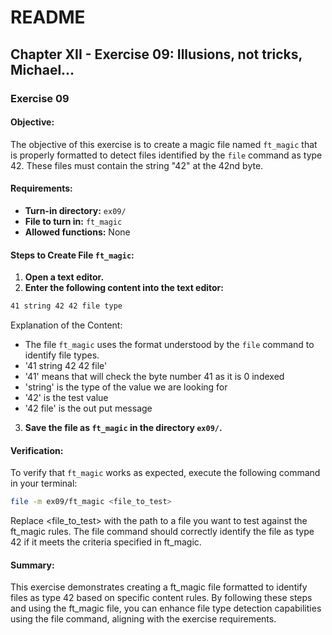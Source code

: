 # README

## Chapter XII - Exercise 09: Illusions, not tricks, Michael...

### Exercise 09

#### Objective:
The objective of this exercise is to create a magic file named `ft_magic` that is properly formatted to detect files identified by the `file` command as type 42. These files must contain the string "42" at the 42nd byte.

#### Requirements:
- **Turn-in directory:** `ex09/`
- **File to turn in:** `ft_magic`
- **Allowed functions:** None

#### Steps to Create File `ft_magic`:

1. **Open a text editor.**
2. **Enter the following content into the text editor:**
```sh
41 string 42 42 file type
```

Explanation of the Content:
- The file `ft_magic` uses the format understood by the `file` command to identify file types.
- '41 string 42 42 file'
- '41' means that will check the byte number 41 as it is 0 indexed
- 'string' is the type of the value we are looking for
- '42' is the test value
- '42 file' is the out put message 

3. **Save the file as `ft_magic` in the directory `ex09/`.**

#### Verification:
To verify that `ft_magic` works as expected, execute the following command in your terminal:

```sh
file -m ex09/ft_magic <file_to_test>
```
Replace <file_to_test> with the path to a file you want to test against the ft_magic rules. The file command should correctly identify the file as type 42 if it meets the criteria specified in ft_magic.

#### Summary:
This exercise demonstrates creating a ft_magic file formatted to identify files as type 42 based on specific content rules. By following these steps and using the ft_magic file, you can enhance file type detection capabilities using the file command, aligning with the exercise requirements.